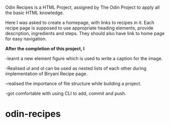 Odin Recipes is a HTML Project, assigned by The Odin Project to
apply all the basic HTML knowledge. 

Here I was asked to create a homepage, with links to recipes in it.
Each recipe page is supposed to use appropriate heading elements, provide description, ingredients and steps. 
They should also have link to home page for easy navigation. 

**After the completion of this project, I**

-learnt a new element figure which is used to write a caption for the image. 

-Realised ul and ol can be used as nested lists of each other during implementation of Biryani Recipe page. 

-realised the importance of file structure while building a project.

-got comfortable with using CLI to add, commit and push. 
# odin-recipes